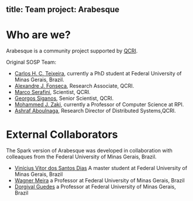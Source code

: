 title: Team
project: Arabesque
---

# Who are we?
Arabesque is a community project supported by [QCRI](http://qcri.org.qa).

Original SOSP Team:
* [Carlos H. C. Teixeira](http://homepages.dcc.ufmg.br/~carlos), currently a PhD student at Federal University of Minas Gerais, Brazil.
* [Alexandre J. Fonseca](http://www.alexjf.net), Research Associate, QCRI.
* [Marco Serafini](http://qcri.org.qa/page?a=117&pid=83&lang=en-CA), Scientist, QCRI.
* [Georgos Siganos](http://siganos.me), Senior Scientist, QCRI.
* [Mohammed J. Zaki](http://www.cs.rpi.edu/~zaki/), currently a Professor of Computer Science at RPI.
* [Ashraf Aboulnaga](http://qcri.org.qa/page?a=117&name=Ashraf_Aboulnaga&pid=110), Research Director of Distributed Systems,QCRI. 

# External Collaborators
The Spark version of Arabesque was developed in collaboration with colleaques from the Federal University of Minas Gerais, Brazil.

* [Vinícius Vitor dos Santos Dias](http://add_me) A master student at Federal University of Minas Gerais, Brazil
* [Wagner Meira](http://www.dcc.ufmg.br/~meira/) a Professor at Federal University of Minas Gerais, Brazil 
* [Dorgival Guedes](http://homepages.dcc.ufmg.br/~dorgival/dokuwiki/doku.php) a Professor at Federal University of Minas Gerais, Brazil